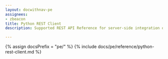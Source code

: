```yaml
---
layout: docwithnav-pe
assignees:
- zbeacon
title: Python REST Client
description: Supported REST API Reference for server-side integration of your python projects

---
```


{% assign docsPrefix = "pe/" %}
{% include docs/pe/reference/python-rest-client.md %}




